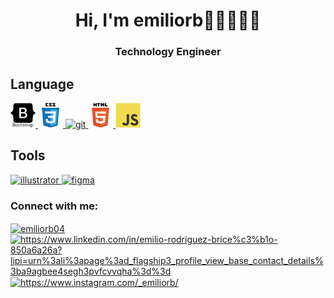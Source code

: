 <h1 align="center">Hi, I'm emiliorb👋🏼🧑🏻‍💻</h1>
<h3 align="center">Technology Engineer</h3>



<h2 align="left">Language</h2>


<p align="left"> <a href="https://getbootstrap.com" target="_blank" rel="noreferrer"> <img src="https://raw.githubusercontent.com/devicons/devicon/master/icons/bootstrap/bootstrap-plain-wordmark.svg" alt="bootstrap" width="40" height="40"/> </a> <a href="https://www.w3schools.com/css/" target="_blank" rel="noreferrer"> <img src="https://raw.githubusercontent.com/devicons/devicon/master/icons/css3/css3-original-wordmark.svg" alt="css3" width="40" height="40"/> </a> <a href="https://git-scm.com/" target="_blank" rel="noreferrer"> <img src="https://www.vectorlogo.zone/logos/git-scm/git-scm-icon.svg" alt="git" width="40" height="40"/> </a> <a href="https://www.w3.org/html/" target="_blank" rel="noreferrer"> <img src="https://raw.githubusercontent.com/devicons/devicon/master/icons/html5/html5-original-wordmark.svg" alt="html5" width="40" height="40"/> </a>  <a href="https://developer.mozilla.org/en-US/docs/Web/JavaScript" target="_blank" rel="noreferrer"> <img src="https://raw.githubusercontent.com/devicons/devicon/master/icons/javascript/javascript-original.svg" alt="javascript" width="40" height="40"/> </a> </p>
<h2 align="left">Tools</h2>
<a href="https://www.adobe.com/in/products/illustrator.html" target="_blank" rel="noreferrer"> <img src="https://www.vectorlogo.zone/logos/adobe_illustrator/adobe_illustrator-icon.svg" alt="illustrator" width="40" height="40"/> </a><a href="https://www.figma.com/" target="_blank" rel="noreferrer"> <img src="https://www.vectorlogo.zone/logos/figma/figma-icon.svg" alt="figma" width="40" height="40"/> </a>

<h3 align="left">Connect with me:</h3>
<p align="left">
<a href="https://twitter.com/emiliorb04" target="blank"><img align="center" src="https://raw.githubusercontent.com/rahuldkjain/github-profile-readme-generator/master/src/images/icons/Social/twitter.svg" alt="emiliorb04" height="30" width="40" /></a>
<a href="https://linkedin.com/in/https://www.linkedin.com/in/emilio-rodriguez-brice%c3%b1o-850a6a26a?lipi=urn%3ali%3apage%3ad_flagship3_profile_view_base_contact_details%3ba9agbee4segh3pvfcvvqha%3d%3d" target="blank"><img align="center" src="https://raw.githubusercontent.com/rahuldkjain/github-profile-readme-generator/master/src/images/icons/Social/linked-in-alt.svg" alt="https://www.linkedin.com/in/emilio-rodriguez-brice%c3%b1o-850a6a26a?lipi=urn%3ali%3apage%3ad_flagship3_profile_view_base_contact_details%3ba9agbee4segh3pvfcvvqha%3d%3d" height="30" width="40" /></a>
<a href="https://instagram.com/https://www.instagram.com/_emiliorb/" target="blank"><img align="center" src="https://raw.githubusercontent.com/rahuldkjain/github-profile-readme-generator/master/src/images/icons/Social/instagram.svg" alt="https://www.instagram.com/_emiliorb/" height="30" width="40" /></a>
</p>
